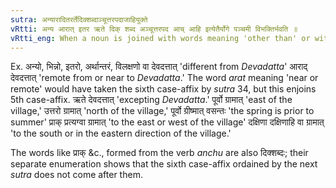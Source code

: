 ```yaml
---
sutra: अन्यारादितरर्तेदिक्शब्दाञ्चूत्तरपदाजाहियुक्ते
vRtti: अन्य आरात् इतर ऋते दिक् शब्द अञ्चूत्तरपद आच् आहि इत्येतैर्योगे पञ्चमी विभक्तिर्भवति ॥
vRtti_eng: When a noun is joined with words meaning 'other than' or with _arat_ 'near or remote' or _itara_ 'different from' or _rite_ 'without,' or words indicative of the 'directions' (used also with reference to the time corresponding to them) or with words having _anchu_ 'to bend' as the last member of the compound (and expressive of direction), or with words ending with the affix _ach_ or _ahi_ (V. 3. 36) and (V. 3. 37) the fifth case-affix is employed.
---
```

Ex. अन्यो, भिन्नो, इतरो, अर्थान्तरं, विलक्षणो  वा देवदत्तात् 'different from _Devadatta_' आराद् देवदत्तात् 'remote from or near to _Devadatta_.' The word _arat_ meaning 'near or remote' would have taken the sixth case-affix by _sutra_ 34, but this enjoins 5th case-affix. ऋते देवदत्तात्  'excepting _Devadatta_.' पूर्वो ग्रामात् 'east of the village,' उत्तरो ग्रामात् 'north of the village,' पूर्वो ग्रीष्मात् वसन्तः 'the spring is prior to summer' प्राक् प्रत्यग्वा ग्रामात् 'to the east or west of the village' दक्षिणा दक्षिणाहि वा ग्रामात् 'to the south or in the eastern direction of the village.'

The words like प्राक् &c., formed from the verb _anchu_ are also दिक्शब्दः; their separate enumeration shows that the sixth case-affix ordained by the next _sutra_ does not come after them.
